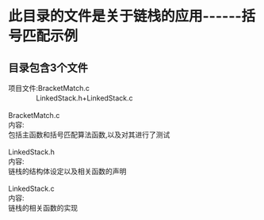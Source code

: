 此目录的文件是关于链栈的应用------括号匹配示例
===========================
目录包含3个文件
---------
项目文件:BracketMatch.c<br>
　　　　LinkedStack.h+LinkedStack.c<br>
<br>
        BracketMatch.c<br>
        内容:<br>
        包括主函数和括号匹配算法函数,以及对其进行了测试<br>
<br>
        LinkedStack.h<br>
        内容:<br>
        链栈的结构体设定以及相关函数的声明<br>
<br>
        LinkedStack.c<br>
        内容:<br>
        链栈的相关函数的实现<br>